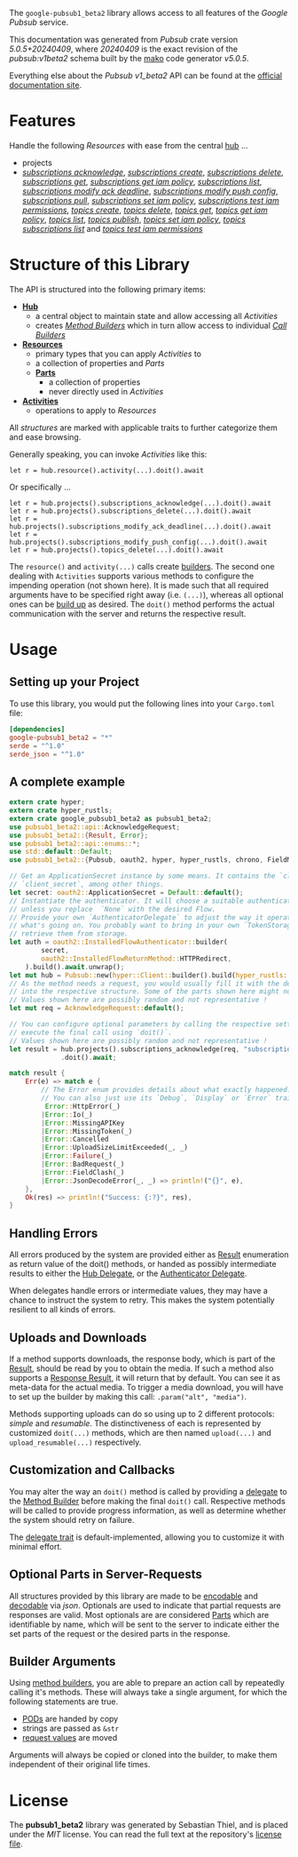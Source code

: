 <!---
DO NOT EDIT !
This file was generated automatically from 'src/generator/templates/api/README.md.mako'
DO NOT EDIT !
-->
The `google-pubsub1_beta2` library allows access to all features of the *Google Pubsub* service.

This documentation was generated from *Pubsub* crate version *5.0.5+20240409*, where *20240409* is the exact revision of the *pubsub:v1beta2* schema built by the [mako](http://www.makotemplates.org/) code generator *v5.0.5*.

Everything else about the *Pubsub* *v1_beta2* API can be found at the
[official documentation site](https://cloud.google.com/pubsub/docs).
# Features

Handle the following *Resources* with ease from the central [hub](https://docs.rs/google-pubsub1_beta2/5.0.5+20240409/google_pubsub1_beta2/Pubsub) ...

* projects
 * [*subscriptions acknowledge*](https://docs.rs/google-pubsub1_beta2/5.0.5+20240409/google_pubsub1_beta2/api::ProjectSubscriptionAcknowledgeCall), [*subscriptions create*](https://docs.rs/google-pubsub1_beta2/5.0.5+20240409/google_pubsub1_beta2/api::ProjectSubscriptionCreateCall), [*subscriptions delete*](https://docs.rs/google-pubsub1_beta2/5.0.5+20240409/google_pubsub1_beta2/api::ProjectSubscriptionDeleteCall), [*subscriptions get*](https://docs.rs/google-pubsub1_beta2/5.0.5+20240409/google_pubsub1_beta2/api::ProjectSubscriptionGetCall), [*subscriptions get iam policy*](https://docs.rs/google-pubsub1_beta2/5.0.5+20240409/google_pubsub1_beta2/api::ProjectSubscriptionGetIamPolicyCall), [*subscriptions list*](https://docs.rs/google-pubsub1_beta2/5.0.5+20240409/google_pubsub1_beta2/api::ProjectSubscriptionListCall), [*subscriptions modify ack deadline*](https://docs.rs/google-pubsub1_beta2/5.0.5+20240409/google_pubsub1_beta2/api::ProjectSubscriptionModifyAckDeadlineCall), [*subscriptions modify push config*](https://docs.rs/google-pubsub1_beta2/5.0.5+20240409/google_pubsub1_beta2/api::ProjectSubscriptionModifyPushConfigCall), [*subscriptions pull*](https://docs.rs/google-pubsub1_beta2/5.0.5+20240409/google_pubsub1_beta2/api::ProjectSubscriptionPullCall), [*subscriptions set iam policy*](https://docs.rs/google-pubsub1_beta2/5.0.5+20240409/google_pubsub1_beta2/api::ProjectSubscriptionSetIamPolicyCall), [*subscriptions test iam permissions*](https://docs.rs/google-pubsub1_beta2/5.0.5+20240409/google_pubsub1_beta2/api::ProjectSubscriptionTestIamPermissionCall), [*topics create*](https://docs.rs/google-pubsub1_beta2/5.0.5+20240409/google_pubsub1_beta2/api::ProjectTopicCreateCall), [*topics delete*](https://docs.rs/google-pubsub1_beta2/5.0.5+20240409/google_pubsub1_beta2/api::ProjectTopicDeleteCall), [*topics get*](https://docs.rs/google-pubsub1_beta2/5.0.5+20240409/google_pubsub1_beta2/api::ProjectTopicGetCall), [*topics get iam policy*](https://docs.rs/google-pubsub1_beta2/5.0.5+20240409/google_pubsub1_beta2/api::ProjectTopicGetIamPolicyCall), [*topics list*](https://docs.rs/google-pubsub1_beta2/5.0.5+20240409/google_pubsub1_beta2/api::ProjectTopicListCall), [*topics publish*](https://docs.rs/google-pubsub1_beta2/5.0.5+20240409/google_pubsub1_beta2/api::ProjectTopicPublishCall), [*topics set iam policy*](https://docs.rs/google-pubsub1_beta2/5.0.5+20240409/google_pubsub1_beta2/api::ProjectTopicSetIamPolicyCall), [*topics subscriptions list*](https://docs.rs/google-pubsub1_beta2/5.0.5+20240409/google_pubsub1_beta2/api::ProjectTopicSubscriptionListCall) and [*topics test iam permissions*](https://docs.rs/google-pubsub1_beta2/5.0.5+20240409/google_pubsub1_beta2/api::ProjectTopicTestIamPermissionCall)




# Structure of this Library

The API is structured into the following primary items:

* **[Hub](https://docs.rs/google-pubsub1_beta2/5.0.5+20240409/google_pubsub1_beta2/Pubsub)**
    * a central object to maintain state and allow accessing all *Activities*
    * creates [*Method Builders*](https://docs.rs/google-pubsub1_beta2/5.0.5+20240409/google_pubsub1_beta2/client::MethodsBuilder) which in turn
      allow access to individual [*Call Builders*](https://docs.rs/google-pubsub1_beta2/5.0.5+20240409/google_pubsub1_beta2/client::CallBuilder)
* **[Resources](https://docs.rs/google-pubsub1_beta2/5.0.5+20240409/google_pubsub1_beta2/client::Resource)**
    * primary types that you can apply *Activities* to
    * a collection of properties and *Parts*
    * **[Parts](https://docs.rs/google-pubsub1_beta2/5.0.5+20240409/google_pubsub1_beta2/client::Part)**
        * a collection of properties
        * never directly used in *Activities*
* **[Activities](https://docs.rs/google-pubsub1_beta2/5.0.5+20240409/google_pubsub1_beta2/client::CallBuilder)**
    * operations to apply to *Resources*

All *structures* are marked with applicable traits to further categorize them and ease browsing.

Generally speaking, you can invoke *Activities* like this:

```Rust,ignore
let r = hub.resource().activity(...).doit().await
```

Or specifically ...

```ignore
let r = hub.projects().subscriptions_acknowledge(...).doit().await
let r = hub.projects().subscriptions_delete(...).doit().await
let r = hub.projects().subscriptions_modify_ack_deadline(...).doit().await
let r = hub.projects().subscriptions_modify_push_config(...).doit().await
let r = hub.projects().topics_delete(...).doit().await
```

The `resource()` and `activity(...)` calls create [builders][builder-pattern]. The second one dealing with `Activities`
supports various methods to configure the impending operation (not shown here). It is made such that all required arguments have to be
specified right away (i.e. `(...)`), whereas all optional ones can be [build up][builder-pattern] as desired.
The `doit()` method performs the actual communication with the server and returns the respective result.

# Usage

## Setting up your Project

To use this library, you would put the following lines into your `Cargo.toml` file:

```toml
[dependencies]
google-pubsub1_beta2 = "*"
serde = "^1.0"
serde_json = "^1.0"
```

## A complete example

```Rust
extern crate hyper;
extern crate hyper_rustls;
extern crate google_pubsub1_beta2 as pubsub1_beta2;
use pubsub1_beta2::api::AcknowledgeRequest;
use pubsub1_beta2::{Result, Error};
use pubsub1_beta2::api::enums::*;
use std::default::Default;
use pubsub1_beta2::{Pubsub, oauth2, hyper, hyper_rustls, chrono, FieldMask};

// Get an ApplicationSecret instance by some means. It contains the `client_id` and
// `client_secret`, among other things.
let secret: oauth2::ApplicationSecret = Default::default();
// Instantiate the authenticator. It will choose a suitable authentication flow for you,
// unless you replace  `None` with the desired Flow.
// Provide your own `AuthenticatorDelegate` to adjust the way it operates and get feedback about
// what's going on. You probably want to bring in your own `TokenStorage` to persist tokens and
// retrieve them from storage.
let auth = oauth2::InstalledFlowAuthenticator::builder(
        secret,
        oauth2::InstalledFlowReturnMethod::HTTPRedirect,
    ).build().await.unwrap();
let mut hub = Pubsub::new(hyper::Client::builder().build(hyper_rustls::HttpsConnectorBuilder::new().with_native_roots().unwrap().https_or_http().enable_http1().build()), auth);
// As the method needs a request, you would usually fill it with the desired information
// into the respective structure. Some of the parts shown here might not be applicable !
// Values shown here are possibly random and not representative !
let mut req = AcknowledgeRequest::default();

// You can configure optional parameters by calling the respective setters at will, and
// execute the final call using `doit()`.
// Values shown here are possibly random and not representative !
let result = hub.projects().subscriptions_acknowledge(req, "subscription")
             .doit().await;

match result {
    Err(e) => match e {
        // The Error enum provides details about what exactly happened.
        // You can also just use its `Debug`, `Display` or `Error` traits
         Error::HttpError(_)
        |Error::Io(_)
        |Error::MissingAPIKey
        |Error::MissingToken(_)
        |Error::Cancelled
        |Error::UploadSizeLimitExceeded(_, _)
        |Error::Failure(_)
        |Error::BadRequest(_)
        |Error::FieldClash(_)
        |Error::JsonDecodeError(_, _) => println!("{}", e),
    },
    Ok(res) => println!("Success: {:?}", res),
}

```
## Handling Errors

All errors produced by the system are provided either as [Result](https://docs.rs/google-pubsub1_beta2/5.0.5+20240409/google_pubsub1_beta2/client::Result) enumeration as return value of
the doit() methods, or handed as possibly intermediate results to either the
[Hub Delegate](https://docs.rs/google-pubsub1_beta2/5.0.5+20240409/google_pubsub1_beta2/client::Delegate), or the [Authenticator Delegate](https://docs.rs/yup-oauth2/*/yup_oauth2/trait.AuthenticatorDelegate.html).

When delegates handle errors or intermediate values, they may have a chance to instruct the system to retry. This
makes the system potentially resilient to all kinds of errors.

## Uploads and Downloads
If a method supports downloads, the response body, which is part of the [Result](https://docs.rs/google-pubsub1_beta2/5.0.5+20240409/google_pubsub1_beta2/client::Result), should be
read by you to obtain the media.
If such a method also supports a [Response Result](https://docs.rs/google-pubsub1_beta2/5.0.5+20240409/google_pubsub1_beta2/client::ResponseResult), it will return that by default.
You can see it as meta-data for the actual media. To trigger a media download, you will have to set up the builder by making
this call: `.param("alt", "media")`.

Methods supporting uploads can do so using up to 2 different protocols:
*simple* and *resumable*. The distinctiveness of each is represented by customized
`doit(...)` methods, which are then named `upload(...)` and `upload_resumable(...)` respectively.

## Customization and Callbacks

You may alter the way an `doit()` method is called by providing a [delegate](https://docs.rs/google-pubsub1_beta2/5.0.5+20240409/google_pubsub1_beta2/client::Delegate) to the
[Method Builder](https://docs.rs/google-pubsub1_beta2/5.0.5+20240409/google_pubsub1_beta2/client::CallBuilder) before making the final `doit()` call.
Respective methods will be called to provide progress information, as well as determine whether the system should
retry on failure.

The [delegate trait](https://docs.rs/google-pubsub1_beta2/5.0.5+20240409/google_pubsub1_beta2/client::Delegate) is default-implemented, allowing you to customize it with minimal effort.

## Optional Parts in Server-Requests

All structures provided by this library are made to be [encodable](https://docs.rs/google-pubsub1_beta2/5.0.5+20240409/google_pubsub1_beta2/client::RequestValue) and
[decodable](https://docs.rs/google-pubsub1_beta2/5.0.5+20240409/google_pubsub1_beta2/client::ResponseResult) via *json*. Optionals are used to indicate that partial requests are responses
are valid.
Most optionals are are considered [Parts](https://docs.rs/google-pubsub1_beta2/5.0.5+20240409/google_pubsub1_beta2/client::Part) which are identifiable by name, which will be sent to
the server to indicate either the set parts of the request or the desired parts in the response.

## Builder Arguments

Using [method builders](https://docs.rs/google-pubsub1_beta2/5.0.5+20240409/google_pubsub1_beta2/client::CallBuilder), you are able to prepare an action call by repeatedly calling it's methods.
These will always take a single argument, for which the following statements are true.

* [PODs][wiki-pod] are handed by copy
* strings are passed as `&str`
* [request values](https://docs.rs/google-pubsub1_beta2/5.0.5+20240409/google_pubsub1_beta2/client::RequestValue) are moved

Arguments will always be copied or cloned into the builder, to make them independent of their original life times.

[wiki-pod]: http://en.wikipedia.org/wiki/Plain_old_data_structure
[builder-pattern]: http://en.wikipedia.org/wiki/Builder_pattern
[google-go-api]: https://github.com/google/google-api-go-client

# License
The **pubsub1_beta2** library was generated by Sebastian Thiel, and is placed
under the *MIT* license.
You can read the full text at the repository's [license file][repo-license].

[repo-license]: https://github.com/Byron/google-apis-rsblob/main/LICENSE.md

